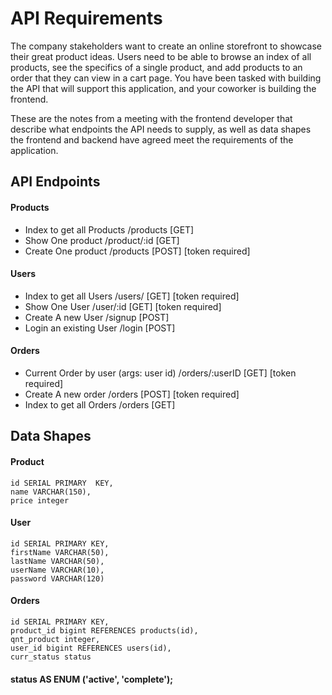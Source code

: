 # API Requirements
The company stakeholders want to create an online storefront to showcase their great product ideas. Users need to be able to browse an index of all products, see the specifics of a single product, and add products to an order that they can view in a cart page. You have been tasked with building the API that will support this application, and your coworker is building the frontend.

These are the notes from a meeting with the frontend developer that describe what endpoints the API needs to supply, as well as data shapes the frontend and backend have agreed meet the requirements of the application. 

## API Endpoints
#### Products
- Index to get all Products     /products [GET]
- Show One product              /product/:id [GET]
- Create One product            /products [POST]     [token required] 

#### Users
- Index to get all Users        /users/ [GET]        [token required]
- Show One User                 /user/:id [GET]     [token required]   
- Create A new User             /signup [POST]      
- Login an existing User        /login [POST]

#### Orders
- Current Order by user (args: user id) /orders/:userID [GET] [token required]
- Create A new order                    /orders [POST] [token required]
- Index to get all Orders               /orders [GET]


## Data Shapes
#### Product
    id SERIAL PRIMARY  KEY,
    name VARCHAR(150),
    price integer


#### User
    id SERIAL PRIMARY KEY,
    firstName VARCHAR(50),
    lastName VARCHAR(50),
    userName VARCHAR(10),
    password VARCHAR(120)

#### Orders
    id SERIAL PRIMARY KEY,
    product_id bigint REFERENCES products(id),
    qnt_product integer,
    user_id bigint REFERENCES users(id),
    curr_status status

#### status AS ENUM ('active', 'complete');    

